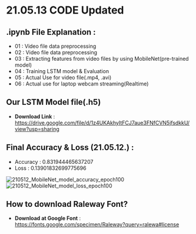 # 21.05.13 CODE Updated

## .ipynb File Explanation : 
* 01 : Video file data preprocessing
* 02 : Video file data preprocessing
* 03 : Extracting features from video files by using MobileNet(pre-trained model)
* 04 : Training LSTM model & Evaluation
* 05 : Actual Use for video file(.mp4, .avi)
* 06 : Actual use for laptop webcam streaming(Realtime)

## Our LSTM Model file(.h5)
* **Download Link** : https://drive.google.com/file/d/1z4UKAkhyItFCJ7aue3FNfCVN5jfsdkkU/view?usp=sharing

## Final Accuracy & Loss (21.05.12.) :
* Accuracy : 0.831944465637207
* Loss : 0.13901832699775696

![210512_MobileNet_model_accuracy_epoch100](https://user-images.githubusercontent.com/75024126/117928225-3690d780-b336-11eb-94c9-e22fbc7a681c.png)
![210512_MobileNet_model_loss_epoch100](https://user-images.githubusercontent.com/75024126/117928234-38f33180-b336-11eb-9427-f2ed5f119339.png)

## How to download Raleway Font?
* **Download at Google Font** : https://fonts.google.com/specimen/Raleway?query=ralewa#license
